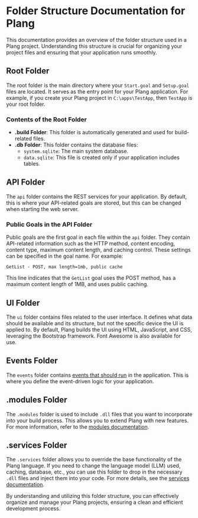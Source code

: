 ﻿# Folder Structure Documentation for Plang

This documentation provides an overview of the folder structure used in a Plang project. Understanding this structure is crucial for organizing your project files and ensuring that your application runs smoothly.

## Root Folder

The root folder is the main directory where your `Start.goal` and `Setup.goal` files are located. It serves as the entry point for your Plang application. For example, if you create your Plang project in `C:\apps\TestApp`, then `TestApp` is your root folder.

### Contents of the Root Folder

- **.build Folder**: This folder is automatically generated and used for build-related files.
- **.db Folder**: This folder contains the database files:
  - `system.sqlite`: The main system database.
  - `data.sqlite`: This file is created only if your application includes tables.

## API Folder

The `api` folder contains the REST services for your application. By default, this is where your API-related goals are stored, but this can be changed when starting the web server.

### Public Goals in the API Folder

Public goals are the first goal in each file within the `api` folder. They contain API-related information such as the HTTP method, content encoding, content type, maximum content length, and caching control. These settings can be specified in the goal name. For example:

```plang
GetList - POST, max length=1mb, public cache
```

This line indicates that the `GetList` goal uses the POST method, has a maximum content length of 1MB, and uses public caching.

## UI Folder

The `ui` folder contains files related to the user interface. It defines what data should be available and its structure, but not the specific device the UI is applied to. By default, Plang builds the UI using HTML, JavaScript, and CSS, leveraging the Bootstrap framework. Font Awesome is also available for use.

## Events Folder

The `events` folder contains [events that should run](./Events.md) in the application. This is where you define the event-driven logic for your application.

## .modules Folder

The `.modules` folder is used to include `.dll` files that you want to incorporate into your build process. This allows you to extend Plang with new features. For more information, refer to the [modules documentation](./modules/README.md).

## .services Folder

The `.services` folder allows you to override the base functionality of the Plang language. If you need to change the language model (LLM) used, caching, database, etc., you can use this folder to drop in the necessary `.dll` files and inject them into your code. For more details, see the [services documentation](./Services.md).

By understanding and utilizing this folder structure, you can effectively organize and manage your Plang projects, ensuring a clean and efficient development process.
